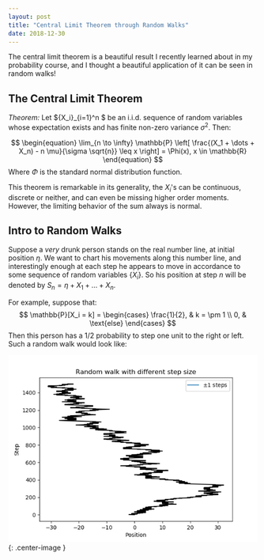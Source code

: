 ```yaml
---
layout: post
title: "Central Limit Theorem through Random Walks"
date: 2018-12-30
---
```


The central limit theorem is a beautiful result I recently learned about in my
probability course, and I thought a beautiful application of it can be seen in
random walks! 

## The Central Limit Theorem

*Theorem:* Let $\{X_i\}_{i=1}^n $ be an i.i.d. sequence of random variables
whose expectation exists and has finite non-zero variance $\sigma^2$. Then:

$$
\begin{equation}
\lim_{n \to \infty} \mathbb{P} \left[
\frac{(X_1 + \dots + X_n) - n \mu}{\sigma \sqrt{n}} \leq x
\right] = \Phi(x), x \in \mathbb{R}
\end{equation}
$$
Where $\Phi$ is the standard normal distribution function.

This theorem is remarkable in its generality, the $X_i$'s can be continuous,
discrete or neither, and can even be missing higher order moments. However,
the limiting behavior of the sum always is normal.

## Intro to Random Walks

Suppose a _very_ drunk person stands on the real number line, at initial
position $\eta$. We want to chart his movements along this number line, and
interestingly enough at each step he appears to move in accordance to some
sequence of random variables $\{X_i\}$. So his position at step $n$ will be
denoted by $S_n = \eta + X_1 + \dots + X_n$.

For example, suppose that:
$$
\mathbb{P}[X_i = k] = \begin{cases}
\frac{1}{2}, & k = \pm 1 \\
0, & \text{else}
\end{cases}
$$
Then this person has a $1/2$ probability to step one unit to the right or left.
Such a random walk would look like:

![](_posts/clt_through_random_walks/pm1rv.png){: .center-image }

